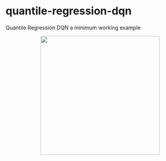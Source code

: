 # quantile-regression-dqn
Quantile Regression DQN a minimum working example

<p align="center">
<img height="318" src="img/screens.gif"/>
</p>
